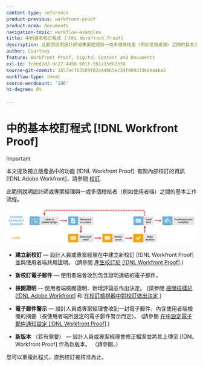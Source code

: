 ```yaml
---
content-type: reference
product-previous: workfront-proof
product-area: documents
navigation-topic: workflow-examples
title: 中的基本校訂程式 [!DNL Workfront Proof]
description: 此範例說明設計師或專案經理與一或多個稽核者（例如使用者端）之間的基本工作流程。
author: Courtney
feature: Workfront Proof, Digital Content and Documents
exl-id: fcbbd2d2-dc27-4456-901f-5b1a15d023f8
source-git-commit: 3657ec7b3509f82c44b65ec39f909d336deaaba2
workflow-type: tm+mt
source-wordcount: '196'
ht-degree: 0%

---
```


# 中的基本校訂程式 [!DNL Workfront Proof]

>[!IMPORTANT]
>
>本文提及獨立版產品中的功能 [!DNL Workfront Proof]. 有關內部校訂的資訊 [!DNL Adobe Workfront]，請參閱 [校訂](../../../review-and-approve-work/proofing/proofing.md).

此範例說明設計師或專案經理與一或多個稽核者（例如使用者端）之間的基本工作流程。

![basic_workflow.png](assets/basic_workflow.png)

* **建立新校訂**  — 設計人員或專案經理在中建立新校訂 [!DNL Workfront Proof] 並與使用者端共用證明。 (請參閱 [產生校訂於 [!DNL Workfront Proof]](../../../workfront-proof/wp-work-proofsfiles/create-proofs-and-files/generate-proofs.md).)

* **新校訂電子郵件**  — 使用者端會收到包含證明連結的電子郵件。

* **檢閱證明**  — 使用者端檢閱證明、新增評論並作出決定。 (請參閱 [檢閱校樣於 [!DNL Adobe Workfront]](../../../review-and-approve-work/proofing/reviewing-proofs-within-workfront/review-proofs-in-wf.md) 和 [在校訂檢視器中對校訂做出決定](../../../review-and-approve-work/proofing/reviewing-proofs-within-workfront/make-a-decision-on-a-proof/make-decisions-on-proof.md).)

* **電子郵件警示**  — 設計人員或專案經理會收到一封電子郵件，內含使用者端檢閱的摘要（視使用者端所設定的電子郵件警示而定）。 (請參閱 [在中設定電子郵件通知設定 [!DNL Workfront Proof]](../../../workfront-proof/wp-emailsntfctns/email-alerts/config-email-notification-settings-wp.md).)

* **新版本** （若有需要） — 設計人員或專案經理會修正檔案並將其上傳至 [!DNL Workfront Proof] 作為新版本。 （請參閱。）

您可以重複此程式，直到校訂被核准為止。
